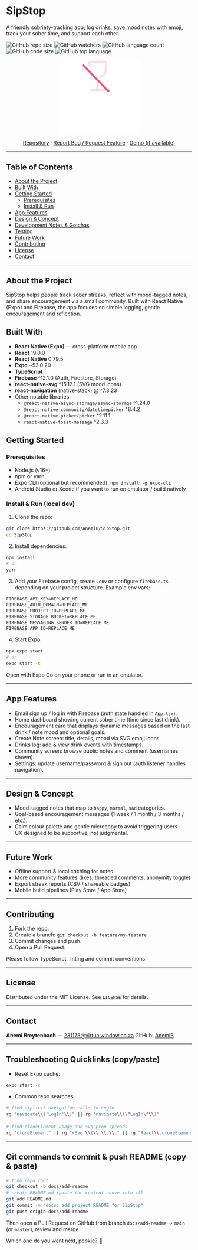 # SipStop
A friendly sobriety-tracking app; log drinks, save mood notes with emoji, track your sober time, and support each other.

![GitHub repo size](https://img.shields.io/github/repo-size/AnemiB/SipStop)
![GitHub watchers](https://img.shields.io/github/watchers/AnemiB/SipStop)
![GitHub language count](https://img.shields.io/github/languages/count/AnemiB/SipStop)
![GitHub code size](https://img.shields.io/github/languages/code-size/AnemiB/SipStop)
![GitHub top language](https://img.shields.io/github/languages/top/AnemiB/SipStop)

<p align="center">
  <img src="assets/logo.png" alt="SipStop logo" width="220" />
</p>

<p align="center">
  <a href="https://github.com/AnemiB/SipStop">Repository</a>
  ·
  <a href="https://github.com/AnemiB/SipStop/issues">Report Bug / Request Feature</a>
  ·
  <a href="REPLACE_ME_DEMO_LINK">Demo (if available)</a>
</p>

---

## Table of Contents

- [About the Project](#about-the-project)  
- [Built With](#built-with)  
- [Getting Started](#getting-started)  
  - [Prerequisites](#prerequisites)  
  - [Install & Run](#install--run)  
- [App Features](#app-features)  
- [Design & Concept](#design--concept)  
- [Development Notes & Gotchas](#development-notes--gotchas)  
- [Testing](#testing)  
- [Future Work](#future-work)  
- [Contributing](#contributing)  
- [License](#license)  
- [Contact](#contact)

---

## About the Project

SipStop helps people track sober streaks, reflect with mood-tagged notes, and share encouragement via a small community. Built with React Native (Expo) and Firebase, the app focuses on simple logging, gentle encouragement and reflection.


## Built With

- **React Native (Expo)** — cross-platform mobile app
- **React** 19.0.0
- **React Native** 0.79.5
- **Expo** ~53.0.20
- **TypeScript**
- **Firebase** ^12.1.0 (Auth, Firestore, Storage)
- **react-native-svg** ^15.12.1 (SVG mood icons)
- **react-navigation** (native-stack) @ ^7.3.23
- Other notable libraries:
  - `@react-native-async-storage/async-storage` ^1.24.0
  - `@react-native-community/datetimepicker` ^8.4.2
  - `@react-native-picker/picker` ^2.11.1
  - `react-native-toast-message` ^2.3.3

## Getting Started

### Prerequisites

- Node.js (v16+)
- npm or yarn
- Expo CLI (optional but recommended): `npm install -g expo-cli`
- Android Studio or Xcode if you want to run on emulator / build natively

### Install & Run (local dev)

1. Clone the repo:
```bash
git clone https://github.com/AnemiB/SipStop.git
cd SipStop
````

2. Install dependencies:

```bash
npm install
# or
yarn
```

3. Add your Firebase config, create `.env` or configure `firebase.ts` depending on your project structure. Example env vars:

```
FIREBASE_API_KEY=REPLACE_ME
FIREBASE_AUTH_DOMAIN=REPLACE_ME
FIREBASE_PROJECT_ID=REPLACE_ME
FIREBASE_STORAGE_BUCKET=REPLACE_ME
FIREBASE_MESSAGING_SENDER_ID=REPLACE_ME
FIREBASE_APP_ID=REPLACE_ME
```

4. Start Expo:

```bash
npx expo start
# or
expo start -c
```

Open with Expo Go on your phone or run in an emulator.

---

## App Features

* Email sign up / log in with Firebase (auth state handled in `App.tsx`).
* Home dashboard showing current sober time (time since last drink).
* Encouragement card that displays dynamic messages based on the last drink / note mood and optional goals.
* Create Note screen: title, details, mood via SVG emoji icons.
* Drinks log: add & view drink events with timestamps.
* Community screen: browse public notes and comment (usernames shown).
* Settings: update username/password & sign out (auth listener handles navigation).

---

## Design & Concept

* Mood-tagged notes that map to `happy`, `normal`, `sad` categories.
* Goal-based encouragement messages (1 week / 1 month / 3 months / etc.).
* Calm colour palette and gentle microcopy to avoid triggering users — UX designed to be supportive, not judgmental.

---

## Future Work

* Offline support & local caching for notes
* More community features (likes, threaded comments, anonymity toggle)
* Export streak reports (CSV / shareable badges)
* Mobile build pipelines (Play Store / App Store)

---

## Contributing

1. Fork the repo.
2. Create a branch: `git checkout -b feature/my-feature`
3. Commit changes and push.
4. Open a Pull Request.

Please follow TypeScript, linting and commit conventions.

---

## License

Distributed under the MIT License. See `LICENSE` for details.

---

## Contact

**Anemi Breytenbach** — [231178@virtualwindow.co.za](mailto:231178@virtualwindow.co.za)
GitHub: [AnemiB](https://github.com/AnemiB)

---

## Troubleshooting Quicklinks (copy/paste)

* Reset Expo cache:

```bash
expo start -c
```

* Common repo searches:

```bash
# find explicit navigation calls to LogIn
rg "navigate\\('LogIn'\\)" || rg "navigate\\(\"LogIn\"\\)"

# find cloneElement usage and svg prop spreads
rg "cloneElement" || rg "<Svg \\{\\.\\.\\." || rg "React\\.cloneElement"
```
---

## Git commands to commit & push README (copy & paste)

```bash
# from repo root
git checkout -b docs/add-readme
# create README.md (paste the content above into it)
git add README.md
git commit -m "docs: add project README for SipStop"
git push origin docs/add-readme
````

Then open a Pull Request on GitHub from branch `docs/add-readme` → `main` (or `master`), review and merge.

Which one do you want next, pookie? 💜
